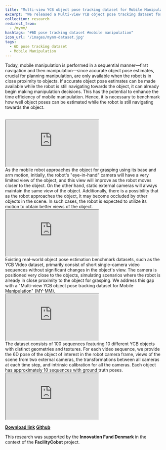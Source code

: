 ```yaml
---
title: "Multi-view YCB object pose tracking dataset for Mobile Manipulation"
excerpt: "We released a Multi-view YCB object pose tracking dataset for Mobile Manipulation (MY-MM) with views of the objects from the robot's eye-in-hand and external cameras in the environment."
collection: research
redirect_from:
  - /mymm/
hashtags: "#6D pose tracking dataset #mobile manipulation"
icon_url: '/images/mymm-dataset.jpg'
tags:
  - 6D pose tracking dataset
  - Mobile Manipulation
---
```


Today, mobile manipulation is performed in a sequential manner—first navigation and then manipulation—since accurate object pose estimates, crucial for planning manipulation, are only available when the robot is in close proximity to objects. If accurate object pose estimates can be made available while the robot is still navigating towards the object, it can already begin making manipulation decisions. This has the potential to enhance the time efficiency of mobile manipulation. Hence, it is necessary to benchmark how well object poses can be estimated while the robot is still navigating towards the object.


<br>
<iframe src="https://www.youtube.com/embed/h5z4iLnnCkk?autoplay=1&amp;mute=1&amp;loop=1&amp;playlist=h5z4iLnnCkk&amp;controls=0"></iframe>

<br>
As the mobile robot approaches the object for grasping using its base and arm motion, initially, the robot's "eye-in-hand" camera will have a very limited view of the object, and this view will improve as the robot moves closer to the object. On the other hand, static external cameras will always maintain the same view of the object. Additionally, there is a possibility that as the robot approaches the object, it may become occluded by other objects in the scene. In such cases, the robot is expected to utilize its motion to obtain better views of the object.
<br>


<iframe src="https://www.youtube.com/embed/Tls1xaX39j0?autoplay=1&amp;mute=1&amp;loop=1&amp;playlist=Tls1xaX39j0&amp;controls=0"></iframe>

<br>
Existing real-world object pose estimation benchmark datasets, such as the YCB Video dataset, primarily consist of short single-camera video sequences without significant changes in the object's view. The camera is positioned very close to the objects, simulating scenarios where the robot is already in close proximity to the object for grasping. We address this gap with a "Multi-view YCB object pose tracking dataset for Mobile Manipulation" (MY-MM).
<br>

<iframe src="https://www.youtube.com/embed/J9P8sZl5gvo?autoplay=1&amp;mute=1&amp;loop=1&amp;playlist=J9P8sZl5gvo&amp;controls=0"></iframe>

<br>
The dataset consists of 100 sequences featuring 10 different YCB objects with distinct geometries and textures. For each video sequence, we provide the 6D pose of the object of interest in the robot camera frame, views of the scene from two external cameras, the transformations between all cameras at each time step, and intrinsic calibration for all the cameras. Each object has approximately 10 sequences with ground truth poses.
<br>


<iframe src="https://www.youtube.com/embed/K0-RsRDUglI?autoplay=1&amp;mute=1&amp;loop=1&amp;playlist=K0-RsRDUglI&amp;controls=0"></iframe>

<br>

<b>[Download link](https://nextcloud.sdu.dk/index.php/s/eQitCanx9ztLZwg)</b>
<b>[Github](https://github.com/Lakshadeep/mymm-utils)</b>


This research was supported by the <b>Innovation Fund Denmark</b> in the context of the <b>FacilityCobot</b> project.
